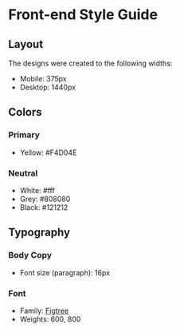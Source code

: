 # Front-end Style Guide

## Layout

The designs were created to the following widths:

- Mobile: 375px
- Desktop: 1440px

## Colors

### Primary

- Yellow: #F4D04E

### Neutral

- White: #fff
- Grey: #808080
- Black: #121212

## Typography

### Body Copy

- Font size (paragraph): 16px

### Font

- Family: [Figtree](https://fonts.google.com/specimen/Figtree)
- Weights: 600, 800
